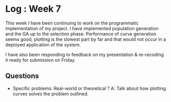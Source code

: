 # Log : Week 7


This week I have been continuing to work on the programmatic implementation of my project. I have implemented population generation and the GA up to the selection phase. Performance of curve generation seems good, plotting is the slowest part by far and that would not occur in a deployed application of the system. 

I have also been responding to feedback on my presentation & re-recoding it ready for submission on Friday.




## Questions

- Specific problems: Real-world or theoretical ? 
A: Talk about how plotting curves solves the problem outlined. 
